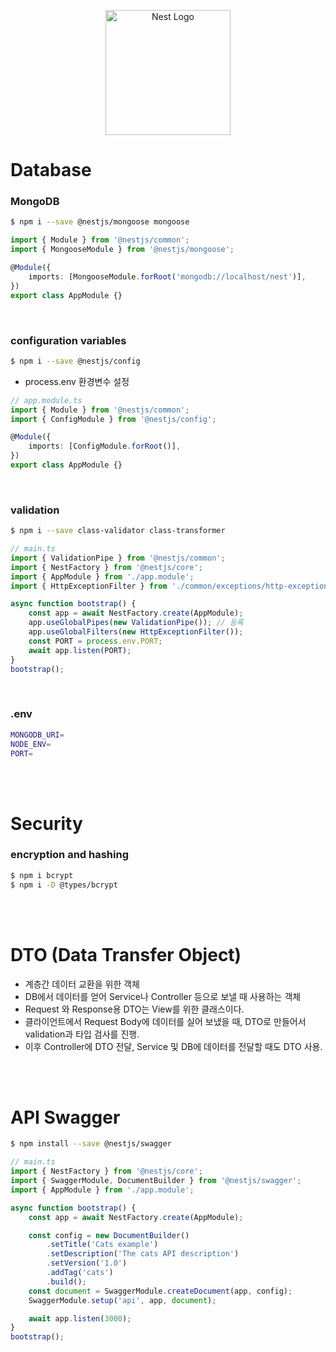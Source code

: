 <p align="center">
  <a href="https://docs.nestjs.com/" target="blank"><img src="https://nestjs.com/img/logo-small.svg" width="200" alt="Nest Logo" /></a>
</p>

# Database

### MongoDB

```sh
$ npm i --save @nestjs/mongoose mongoose
```

```ts
import { Module } from '@nestjs/common';
import { MongooseModule } from '@nestjs/mongoose';

@Module({
    imports: [MongooseModule.forRoot('mongodb://localhost/nest')],
})
export class AppModule {}
```

<br>

### configuration variables

```sh
$ npm i --save @nestjs/config
```

-   process.env 환경변수 설정

```ts
// app.module.ts
import { Module } from '@nestjs/common';
import { ConfigModule } from '@nestjs/config';

@Module({
    imports: [ConfigModule.forRoot()],
})
export class AppModule {}
```

<br>

### validation

```sh
$ npm i --save class-validator class-transformer
```

```ts
// main.ts
import { ValidationPipe } from '@nestjs/common';
import { NestFactory } from '@nestjs/core';
import { AppModule } from './app.module';
import { HttpExceptionFilter } from './common/exceptions/http-exception.filter';

async function bootstrap() {
    const app = await NestFactory.create(AppModule);
    app.useGlobalPipes(new ValidationPipe()); // 등록
    app.useGlobalFilters(new HttpExceptionFilter());
    const PORT = process.env.PORT;
    await app.listen(PORT);
}
bootstrap();
```

<br>

### .env

```sh
MONGODB_URI=
NODE_ENV=
PORT=
```

<br>
<br>

# Security

### encryption and hashing

```sh
$ npm i bcrypt
$ npm i -D @types/bcrypt
```

<br>
<br>

# DTO (Data Transfer Object)

-   계층간 데이터 교환을 위한 객체
-   DB에서 데이터를 얻어 Service나 Controller 등으로 보낼 때 사용하는 객체
-   Request 와 Response용 DTO는 View를 위한 클래스이다.
-   클라이언트에서 Request Body에 데이터를 실어 보냈을 때, DTO로 만들어서 validation과 타입 검사를 진행.
-   이후 Controller에 DTO 전달, Service 및 DB에 데이터를 전달할 때도 DTO 사용.

<br>
<br>

# API Swagger

```sh
$ npm install --save @nestjs/swagger
```

```ts
// main.ts
import { NestFactory } from '@nestjs/core';
import { SwaggerModule, DocumentBuilder } from '@nestjs/swagger';
import { AppModule } from './app.module';

async function bootstrap() {
    const app = await NestFactory.create(AppModule);

    const config = new DocumentBuilder()
        .setTitle('Cats example')
        .setDescription('The cats API description')
        .setVersion('1.0')
        .addTag('cats')
        .build();
    const document = SwaggerModule.createDocument(app, config);
    SwaggerModule.setup('api', app, document);

    await app.listen(3000);
}
bootstrap();
```
